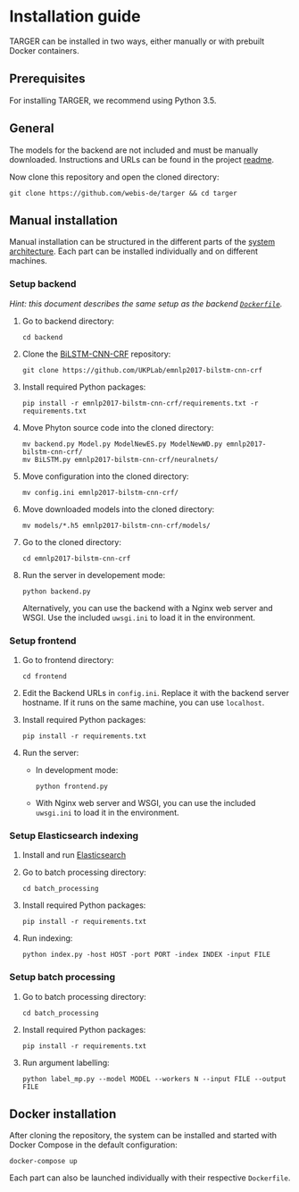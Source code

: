 # Installation guide

TARGER can be installed in two ways, either manually or with prebuilt Docker containers.

## Prerequisites

For installing TARGER, we recommend using Python 3.5.

## General

The models for the backend are not included and must be manually downloaded.
Instructions and URLs can be found in the project [readme](../README.md#quick-setup-with-docker).

Now clone this repository and open the cloned directory:

```shell
git clone https://github.com/webis-de/targer && cd targer
```

## Manual installation

Manual installation can be structured in the different parts of the [system architecture](system-architecture.md).
Each part can be installed individually and on different machines.

### Setup backend

_Hint: this document describes the same setup as the backend [`Dockerfile`](../backend/Dockerfile)._

1. Go to backend directory:

    ```shell
    cd backend
    ```

1. Clone the [BiLSTM-CNN-CRF](https://github.com/UKPLab/emnlp2017-bilstm-cnn-crf) repository:

    ```shell
    git clone https://github.com/UKPLab/emnlp2017-bilstm-cnn-crf
    ```

1. Install required Python packages:

    ```shell
    pip install -r emnlp2017-bilstm-cnn-crf/requirements.txt -r requirements.txt
    ```

1. Move Phyton source code into the cloned directory:

    ```shell
    mv backend.py Model.py ModelNewES.py ModelNewWD.py emnlp2017-bilstm-cnn-crf/
    mv BiLSTM.py emnlp2017-bilstm-cnn-crf/neuralnets/
    ```

1. Move configuration into the cloned directory:

    ```shell
    mv config.ini emnlp2017-bilstm-cnn-crf/
    ```

1. Move downloaded models into the cloned directory:

    ```shell
    mv models/*.h5 emnlp2017-bilstm-cnn-crf/models/
    ```

1. Go to the cloned directory:

    ```shell
    cd emnlp2017-bilstm-cnn-crf
    ```

1. Run the server in developement mode:

    ```shell
    python backend.py
    ```

    Alternatively, you can use the backend with a Nginx web server and WSGI.
    Use the included `uwsgi.ini` to load it in the environment.

### Setup frontend

1. Go to frontend directory:

    ```shell
    cd frontend
    ```

1. Edit the Backend URLs in `config.ini`.
    Replace it with the backend server hostname.
    If it runs on the same machine, you can use `localhost`.
1. Install required Python packages:

    ```shell
    pip install -r requirements.txt
    ```

1. Run the server:  
    - In development mode:

        ```shell
        python frontend.py
        ```

    - With Nginx web server and WSGI, you can use the included `uwsgi.ini` to load it in the environment.

### Setup Elasticsearch indexing

1. Install and run [Elasticsearch](https://www.elastic.co/elasticsearch/)
1. Go to batch processing directory:

    ```shell
    cd batch_processing
    ```

1. Install required Python packages:

    ```shell
    pip install -r requirements.txt
    ```

1. Run indexing:

    ```shell
    python index.py -host HOST -port PORT -index INDEX -input FILE
    ```

### Setup batch processing

1. Go to batch processing directory:

    ```shell
    cd batch_processing
    ```

1. Install required Python packages:

    ```shell
    pip install -r requirements.txt
    ```

1. Run argument labelling:

    ```shell
    python label_mp.py --model MODEL --workers N --input FILE --output FILE
    ```

## Docker installation

After cloning the repository, the system can be installed and started with Docker Compose in the default configuration:

```shell
docker-compose up
```

Each part can also be launched individually with their respective `Dockerfile`.

